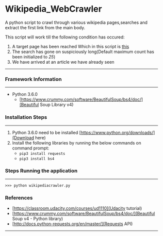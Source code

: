 # Wikipedia_WebCrawler
A python script to crawl through various wikipedia pages,searches and extract the first link from the main body.

This script will work till the following condition has occured:

1. A target page has been reached Which in this script is [this](https://en.wikipedia.org/wiki/Philosophy)
2. The search has gone on suspiciously long(Default maximum count has been initialized to *25*)
3. We have arrived at an article we have already seen

---

### Framework Information

---
* Python 3.6.0
	* [https://www.crummy.com/software/BeautifulSoup/bs4/doc/](Beautiful Soup Library v4)

### Installation Steps

---
1. Python 3.6.0 need to be installed [https://www.python.org/downloads/](Download here)
2. Install the following libraries by running the below commands on command prompt:
   * ```pip3 install requests```
   * ```pip3 install bs4```

### Steps Running the application

---
``` >>> python wikipediacrawler.py ```

### References

* [https://classroom.udacity.com/courses/ud1110](Udacity tutorial)
* [https://www.crummy.com/software/BeautifulSoup/bs4/doc/](Beautiful Soup v4 - Python library)
* [http://docs.python-requests.org/en/master/](Requests API)

---




